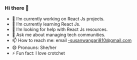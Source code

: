 ### Hi there 👋



- 🔭 I’m currently working on React Js projects.
- 🌱 I’m currently learning React Js.
- 🤔 I’m looking for help with React Js resources.
- 💬 Ask me about managing tech communities.
- 📫 How to reach me: email -susanwangari810@gmail.com
- 😄 Pronouns: She/her
- ⚡ Fun fact: I love crotchet 

